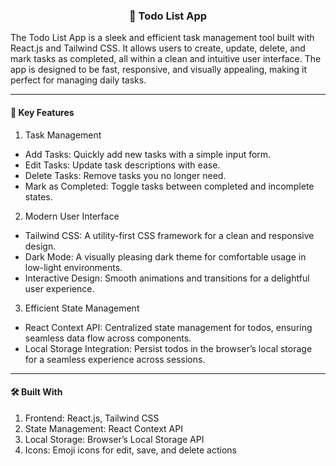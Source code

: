 <h3 align="center">📝 Todo List App</h3>

The Todo List App is a sleek and efficient task management tool built with React.js and Tailwind CSS. It allows users to create, update, delete, and mark tasks as completed, all within a clean and intuitive user interface. The app is designed to be fast, responsive, and visually appealing, making it perfect for managing daily tasks.

---

<h4>📌 Key Features</h4>

1. Task Management

  - Add Tasks: Quickly add new tasks with a simple input form.
  - Edit Tasks: Update task descriptions with ease.
  - Delete Tasks: Remove tasks you no longer need.
  - Mark as Completed: Toggle tasks between completed and incomplete states.
2. Modern User Interface

  - Tailwind CSS: A utility-first CSS framework for a clean and responsive design.
  - Dark Mode: A visually pleasing dark theme for comfortable usage in low-light environments.
  - Interactive Design: Smooth animations and transitions for a delightful user experience.
3. Efficient State Management

  - React Context API: Centralized state management for todos, ensuring seamless data flow across components.
  - Local Storage Integration: Persist todos in the browser’s local storage for a seamless experience across sessions.

  ---

<h4>🛠️ Built With</h4>

1. Frontend: React.js, Tailwind CSS
2. State Management: React Context API
3. Local Storage: Browser’s Local Storage API
4. Icons: Emoji icons for edit, save, and delete actions
